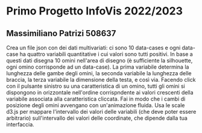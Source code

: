 # Primo Progetto InfoVis 2022/2023

## Massimiliano Patrizi 508637

Crea un file json con dei dati multivariati: ci sono 10 data-cases e ogni data-case ha quattro variabili quantitative i cui valori sono tutti positivi. In base a questi dati disegna 10 omini nell'area di disegno (è sufficiente la silhouette, ogni omino corrisponde ad un data-case). La prima variabile determina la lunghezza delle gambe degli omini, la seconda variabile la lunghezza delle braccia, la terza variabile la dimensione della testa, e così via. Facendo click con il pulsante sinistro su una caratteristica di un omino, tutti gli omini si dispongono in orizzontale nell'ordine corrispndente ai valori crescenti della variabile associata alla caratteristica cliccata. Fai in modo che i cambi di posizione degli omini avvengano con un'animazione fluida. Usa le scale d3.js per mappare l'intervallo dei valori delle variabili (che deve poter essere arbitrario) sull'intervallo dei valori delle coordinate, che dipende dalla tua interfaccia.
